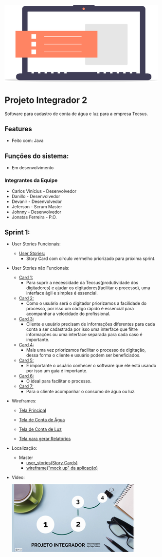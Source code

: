 <img src="img/icone_pi.png" >

# Projeto Integrador 2

Software para cadastro de conta de água e luz para a empresa Tecsus.

## Features

- Feito com: Java

## Funções do sistema:

- Em desenvolvimento

### Integrantes da Equipe

- Carlos Vinícius - Desenvolvedor
- Danillo - Desenvolvedor
- Devanir - Desenvolvedor
- Jeferson - Scrum Master
- Johnny - Desenvolvedor
- Jonatas Ferreira - P.O.

## Sprint 1:
- User Stories Funcionais:
  - <a href="https://raw.githubusercontent.com/jef771/Projeto_Integrador_2/master/img/story_map_digitador3.png">User </a><a href="https://raw.githubusercontent.com/jef771/Projeto_Integrador_2/master/user_stories/funcionais/user_story_map.png">Stories: </a>
    - Story Card com círculo vermelho priorizado para próxima sprint.
- User Stories não Funcionais:
  - <a href="https://raw.githubusercontent.com/jef771/Projeto_Integrador_2/master/user_stories/nao_funcionais/UserStorie-1.JPG">Card 1: </a>
    - Para suprir a necessidade da Tecsus(produtividade dos digitadores) e ajudar os digitadores(facilitar o processo), uma interface ágil e simples é essencial.
  - <a href="https://raw.githubusercontent.com/jef771/Projeto_Integrador_2/master/user_stories/nao_funcionais/UserStorie-2.JPG">Card 2: </a>
    - Como o usuário será o digitador priorizamos a facilidade do processo, por isso um código rápido é essencial para acompanhar a velocidade do profissional.
  - <a href="https://raw.githubusercontent.com/jef771/Projeto_Integrador_2/master/user_stories/nao_funcionais/UserStorie-3.JPG">Card 3: </a>
    - Cliente e usuário precisam de informações diferentes para cada conta a ser cadastrada por isso uma interface que filtre informações ou uma interface separada para cada caso é importante.
  - <a href="https://raw.githubusercontent.com/jef771/Projeto_Integrador_2/master/user_stories/nao_funcionais/UserStorie-4.JPG">Card 4: </a>
    - Mais uma vez priorizamos facilitar o processo de digitação, dessa forma o cliente e usuário podem ser beneficiados.
  - <a href="https://raw.githubusercontent.com/jef771/Projeto_Integrador_2/master/user_stories/nao_funcionais/UserStorie-5.JPG">Card 5: </a>
    - É importante o usuário conhecer o software que ele está usando por isso um guia é importante.
  - <a href="https://raw.githubusercontent.com/jef771/Projeto_Integrador_2/master/user_stories/nao_funcionais/UserStorie-6.JPG">Card 6: </a>
    - O ideal para facilitar o processo.
  - <a href="https://raw.githubusercontent.com/jef771/Projeto_Integrador_2/master/user_stories/nao_funcionais/UserStorie-7.JPG">Card 7: </a>
    - Para o cliente acompanhar o consumo de água ou luz.

- Wireframes:
  - <a href="https://raw.githubusercontent.com/jef771/Projeto_Integrador_2/master/wireframe/janela_principal.png">Tela Principal</a>

  - <a href="https://raw.githubusercontent.com/jef771/Projeto_Integrador_2/master/wireframe/conta_agua.png">Tela de Conta de Água</a>

  - <a href="https://raw.githubusercontent.com/jef771/Projeto_Integrador_2/master/wireframe/conta_luz.png">Tela de Conta de Luz</a>

  - <a href="https://raw.githubusercontent.com/jef771/Projeto_Integrador_2/master/wireframe/gerar_relatorio.png">Tela para gerar Relatórios</a>
   
- Localização:
  - Master
    - <a href="https://github.com/jef771/Projeto_Integrador_2/tree/master/user_stories">user_stories(Story Cards)</a>
    - <a href="https://github.com/jef771/Projeto_Integrador_2/tree/master/wireframe">wireframe("mock up" da aplicação)</a>

- Vídeo:

  <a href="https://www.loom.com/share/23ad38551e154d7eba3c92a02de4ca16">
    <img src="img/video_icon.png" >
  </a> 
